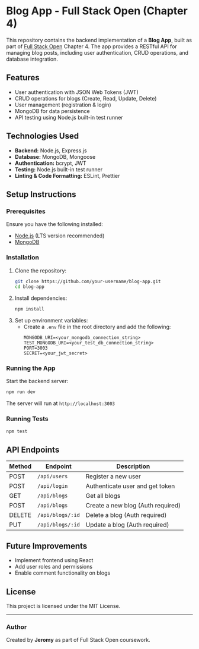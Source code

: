 # Blog App - Full Stack Open (Chapter 4)

This repository contains the backend implementation of a **Blog App**, built as part of [Full Stack Open](https://fullstackopen.com/en/) Chapter 4. The app provides a RESTful API for managing blog posts, including user authentication, CRUD operations, and database integration.

## Features
- User authentication with JSON Web Tokens (JWT)
- CRUD operations for blogs (Create, Read, Update, Delete)
- User management (registration & login)
- MongoDB for data persistence
- API testing using Node.js built-in test runner

## Technologies Used
- **Backend:** Node.js, Express.js
- **Database:** MongoDB, Mongoose
- **Authentication:** bcrypt, JWT
- **Testing:** Node.js built-in test runner
- **Linting & Code Formatting:** ESLint, Prettier

## Setup Instructions
### Prerequisites
Ensure you have the following installed:
- [Node.js](https://nodejs.org/en/) (LTS version recommended)
- [MongoDB](https://www.mongodb.com/)

### Installation
1. Clone the repository:
   ```sh
   git clone https://github.com/your-username/blog-app.git
   cd blog-app
   ```
2. Install dependencies:
   ```sh
   npm install
   ```
3. Set up environment variables:
   - Create a `.env` file in the root directory and add the following:
     ```
     MONGODB_URI=<your_mongodb_connection_string>
     TEST_MONGODB_URI=<your_test_db_connection_string>
     PORT=3003
     SECRET=<your_jwt_secret>
     ```

### Running the App
Start the backend server:
```sh
npm run dev
```
The server will run at `http://localhost:3003`

### Running Tests
```sh
npm test
```

## API Endpoints
| Method | Endpoint          | Description |
|--------|------------------|-------------|
| POST   | `/api/users`     | Register a new user |
| POST   | `/api/login`     | Authenticate user and get token |
| GET    | `/api/blogs`     | Get all blogs |
| POST   | `/api/blogs`     | Create a new blog (Auth required) |
| DELETE | `/api/blogs/:id` | Delete a blog (Auth required) |
| PUT    | `/api/blogs/:id` | Update a blog (Auth required) |

## Future Improvements
- Implement frontend using React
- Add user roles and permissions
- Enable comment functionality on blogs

## License
This project is licensed under the MIT License.

---
### Author
Created by **Jeromy** as part of Full Stack Open coursework.

